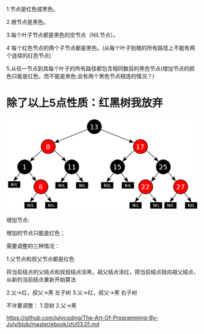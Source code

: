 1.节点是红色或黑色。

2.根节点是黑色。

3.每个叶子节点都是黑色的空节点（NIL节点）。

4 每个红色节点的两个子节点都是黑色。(从每个叶子到根的所有路径上不能有两个连续的红色节点)

5.从任一节点到其每个叶子的所有路径都包含相同数目的黑色节点(增加节点的颜色只能是红色，而不能是黑色;会有两个黑色节点相连的情况？)


除了以上5点性质：红黑树我放弃
================================

![红黑树](1.png)

增加节点:

增加的节点只能是红色；

需要调整的三种情况：

1.父节点和叔父节点都是红色

将当前结点的父结点和叔叔结点涂黑，祖父结点涂红，把当前结点指向祖父结点，从新的当前结点重新开始算法

2.父->红，叔父->黑 左子树
3.父->红，叔父->黑 右子树

不许要调整：
1.空树
2.父->黑

https://github.com/julycoding/The-Art-Of-Programming-By-July/blob/master/ebook/zh/03.01.md